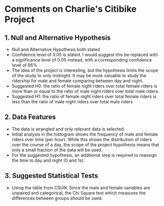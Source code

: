 # Comments on Charlie's Citibike Project

## 1. Null and Alternative Hypothesis
- Null and Alternative Hypothesis both stated
- Confidence level of 0.05 is stated. I would suggest this be replaced with a significance level of 0.05 instead, with a corresponding confidence level of 95%
- The idea of the project is interesting, but the hypothesis limits the scope of the study to only midnight. It may be more valuable to study the ridership for male and female comparing between day and night. 
- Suggested H0: the ratio of female night riders over total female riders is more than or equal to the ratio of male night riders over total male riders. 
- Suggested H1: the ratio of female night riders over total female riders is less than the ratio of male night riders over total male riders

## 2. Data Features
- The data is wrangled and only relevant data is selected. 
- Intiial analysis in the histogram shows the frequency of male and female riders over time (per hour). While this shows the distribution of riders over the course of a day, the scope of the project hypothesis means that only a small fraction of the data will be used. 
- For the suggested hypothesis, an additional step is required to reassign the time to day and night (0 and 1s). 

## 3. Suggested Statistical Tests 
- Using the table from CSUN. Since the male and female variables are unpaired and categorical, the Chi Square test which measures the differences between groups should be used. 
